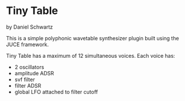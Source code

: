 # Tiny Table
by Daniel Schwartz

This is a simple polyphonic wavetable synthesizer plugin built using the JUCE framework.

Tiny Table has a maximum of 12 simultaneous voices.  Each voice has:
- 2 oscillators
- amplitude ADSR
- svf filter
- filter ADSR 
- global LFO attached to filter cutoff